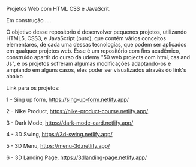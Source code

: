 Projetos Web com HTML CSS e JavaScrit.

Em construção ....

O objetivo desse repositorio é desenvolver pequenos projetos, utilizando HTML5, CSS3, e JavaScript (puro), que contém vários conceitos elementares, de cada uma dessas tecnologias, que podem ser aplicados em qualquer projetos web. Esse é um repositório com fins acadêmico, construido apartir do curso da udemy "50 web projects com html, css and Js", e os projetos sofreram algumas modificações adaptando-os e ampiando em alguns casos, eles poder ser visualizados através do link's abaixo
 
Link para os projetos:

1 - Sing up form, https://sing-up-form.netlify.app/

2 - Nike Product, https://nike-product-course.netlify.app/

3 - Dark Mode, https://dark-mode-card.netlify.app/

4 - 3D Swing, https://3d-swing.netlify.app/

5 - 3D Menu, https://menu-3d.netlify.app/

6 - 3D Landing Page, https://3dlanding-page.netlify.app/
